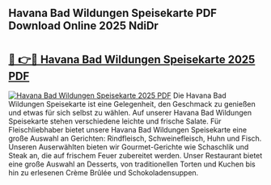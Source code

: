 ## Havana Bad Wildungen Speisekarte PDF Download Online 2025 NdiDr

# <h2><a href="http://gcc7t67.nevu.top/?p=Havana+Bad+Wildungen+Speisekarte">🔗 👉🔴 Havana Bad Wildungen Speisekarte 2025 PDF</a></h2>

[![Havana Bad Wildungen Speisekarte 2025 PDF](https://i.imgur.com/dBaPXMq.png)](http://gcc7t67.nevu.top/?p=Havana+Bad+Wildungen+Speisekarte)
Die Havana Bad Wildungen Speisekarte ist eine Gelegenheit, den Geschmack zu genießen und etwas für sich selbst zu wählen. Auf unserer Havana Bad Wildungen Speisekarte stehen verschiedene leichte und frische Salate. Für Fleischliebhaber bietet unsere Havana Bad Wildungen Speisekarte eine große Auswahl an Gerichten: Rindfleisch, Schweinefleisch, Huhn und Fisch. Unseren Auserwählten bieten wir Gourmet-Gerichte wie Schaschlik und Steak an, die auf frischem Feuer zubereitet werden. Unser Restaurant bietet eine große Auswahl an Desserts, von traditionellen Torten und Kuchen bis hin zu erlesenen Crème Brûlée und Schokoladensuppen.
